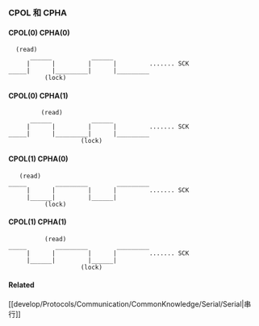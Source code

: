### CPOL 和 CPHA
#### CPOL(0)  CPHA(0)
      (read)
          ______           ______
         |      |         |      |         ....... SCK
    _____|      |_________|      |_________
              (lock)

#### CPOL(0)  CPHA(1)
             (read)
          ______           ______
         |      |         |      |         ....... SCK
    _____|      |_________|      |_________
                        (lock)

#### CPOL(1)  CPHA(0)
       (read)
    _____        _________        _________
         |      |         |      |         ....... SCK
         |______|         |______|
              (lock)

#### CPOL(1)  CPHA(1)
              (read)
    _____        _________        _________
         |      |         |      |         ....... SCK
         |______|         |______|
                        (lock)

#### Related
[[develop/Protocols/Communication/CommonKnowledge/Serial/Serial|串行]]